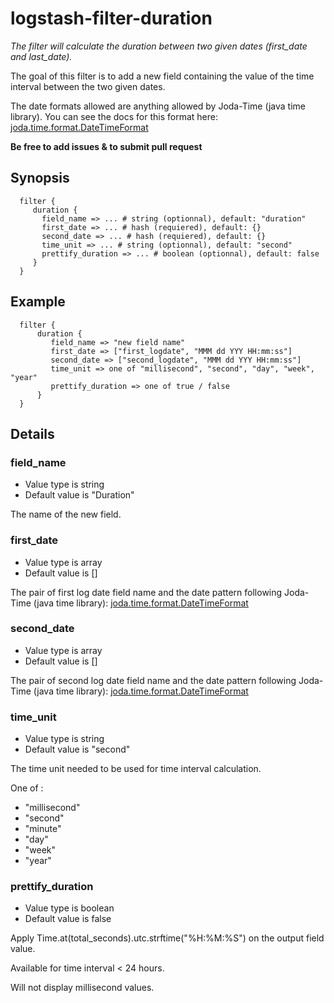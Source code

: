 # logstash-filter-duration

*The filter will calculate the duration between two given dates (first_date and last_date).*

The goal of this filter is to add a new field containing the value of the time interval between the two given dates.

The date formats allowed are anything allowed by Joda-Time (java time library). You can see the docs for this format here:
[joda.time.format.DateTimeFormat](http://joda-time.sourceforge.net/apidocs/org/joda/time/format/DateTimeFormat.html)

**Be free to add issues & to submit pull request**

## Synopsis
```
  filter {
     duration {
       field_name => ... # string (optionnal), default: "duration"
       first_date => ... # hash (requiered), default: {}
       second_date => ... # hash (requiered), default: {}
       time_unit => ... # string (optionnal), default: "second"
       prettify_duration => ... # boolean (optionnal), default: false
     }
  }
```

## Example
```
  filter {
      duration {
         field_name => "new field name"
         first_date => ["first_logdate", "MMM dd YYY HH:mm:ss"]
         second_date => ["second_logdate", "MMM dd YYY HH:mm:ss"]
         time_unit => one of "millisecond", "second", "day", "week", "year"
         prettify_duration => one of true / false
      }
  }
```

## Details
### field_name
* Value type is string
* Default value is "Duration"

The name of the new field.

### first_date
* Value type is array
* Default value is []

The pair of first log date field name and the date pattern following Joda-Time (java time library):
[joda.time.format.DateTimeFormat](http://joda-time.sourceforge.net/apidocs/org/joda/time/format/DateTimeFormat.html)

### second_date
* Value type is array
* Default value is []

The pair of second log date field name and the date pattern following Joda-Time (java time library):
[joda.time.format.DateTimeFormat](http://joda-time.sourceforge.net/apidocs/org/joda/time/format/DateTimeFormat.html)

### time_unit
* Value type is string
* Default value is "second"

The time unit needed to be used for time interval calculation.

One of : 
 * "millisecond"
 * "second"
 * "minute"
 * "day"
 * "week"
 * "year"

### prettify_duration
* Value type is boolean
* Default value is false
 
Apply Time.at(total_seconds).utc.strftime("%H:%M:%S") on the output field value.

Available for time interval < 24 hours.

Will not display millisecond values.
